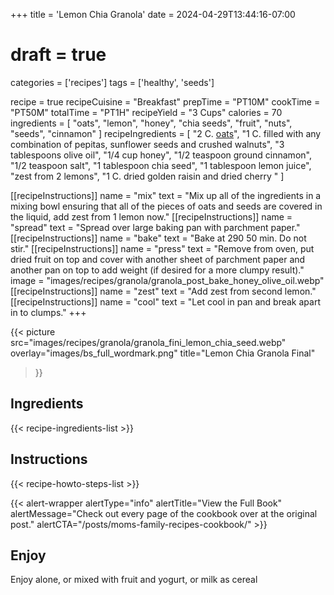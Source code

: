 +++
title = 'Lemon Chia Granola'
date = 2024-04-29T13:44:16-07:00
# draft = true
categories = ['recipes']
tags = ['healthy', 'seeds']


recipe = true
recipeCuisine = "Breakfast"
prepTime = "PT10M"
cookTime = "PT50M"
totalTime = "PT1H"
recipeYield = "3 Cups"
calories = 70
ingredients = [
  "oats",
  "lemon",
  "honey",
  "chia seeds",
  "fruit",
  "nuts",
  "seeds",
  "cinnamon"
  ]
recipeIngredients = [
  "2 C. [oats](/ingredients/oats/)",
  "1 C. filled with any combination of pepitas, sunflower seeds and crushed walnuts",
  "3 tablespoons olive oil",
  "1/4 cup honey",
  "1/2 teaspoon ground cinnamon",
  "1/2 teaspoon salt",
  "1 tablespoon chia seed",
  "1 tablespoon lemon juice",
  "zest from 2 lemons",
  "1 C. dried golden raisin and dried cherry "
  ]

[[recipeInstructions]]
  name = "mix"
  text = "Mix up all of the ingredients in a mixing bowl ensuring that all of the pieces of oats and seeds are covered in the liquid, add zest from 1 lemon now."
[[recipeInstructions]]
  name = "spread"
  text = "Spread over large baking pan with parchment paper."
[[recipeInstructions]]
  name = "bake"
  text = "Bake at 290 50 min. Do not stir."
[[recipeInstructions]]
  name = "press"
  text = "Remove from oven, put dried fruit on top and cover with another sheet of parchment paper and another pan on top to add weight (if desired for a more clumpy result)."
  image = "images/recipes/granola/granola_post_bake_honey_olive_oil.webp"
[[recipeInstructions]]
  name = "zest"
  text = "Add zest from second lemon."
[[recipeInstructions]]
  name = "cool"
  text = "Let cool in pan and break apart in to clumps."
+++
<!-- {{< figure src="granola_post_bake_honey_olive_oil.webp" title="Granola Prep" >}} -->
{{< picture 
  src="images/recipes/granola/granola_fini_lemon_chia_seed.webp"
  overlay="images/bs_full_wordmark.png"
  title="Lemon Chia Granola Final"
>}}
<!--more-->

## Ingredients
{{< recipe-ingredients-list >}}


## Instructions
{{< recipe-howto-steps-list >}}

{{< alert-wrapper alertType="info" alertTitle="View the Full Book" alertMessage="Check out every page of the cookbook over at the original post." alertCTA="/posts/moms-family-recipes-cookbook/" >}}


## Enjoy

Enjoy alone, or mixed with fruit and yogurt, or milk as cereal

